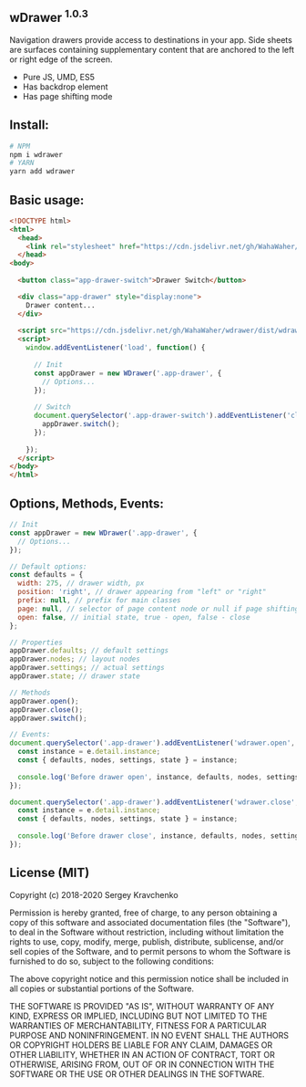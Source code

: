 wDrawer <sup>1.0.3</sup>
-------
Navigation drawers provide access to destinations in your app.
Side sheets are surfaces containing supplementary content that are anchored to the left or right edge of the screen.

* Pure JS, UMD, ES5
* Has backdrop element
* Has page shifting mode

## Install:
```sh
# NPM
npm i wdrawer
# YARN
yarn add wdrawer
```

## Basic usage:
```html
<!DOCTYPE html>
<html>
  <head>
    <link rel="stylesheet" href="https://cdn.jsdelivr.net/gh/WahaWaher/wdrawer/dist/wdrawer.min.css">
  </head>
<body>
  
  <button class="app-drawer-switch">Drawer Switch</button>

  <div class="app-drawer" style="display:none">
    Drawer content...
  </div>
  
  <script src="https://cdn.jsdelivr.net/gh/WahaWaher/wdrawer/dist/wdrawer.umd.es5.min.js"></script>
  <script>
    window.addEventListener('load', function() {
    
      // Init
      const appDrawer = new WDrawer('.app-drawer', {
        // Options...
      });
    
      // Switch
      document.querySelector('.app-drawer-switch').addEventListener('click', function() {
        appDrawer.switch();
      });
    
    });
  </script>
</body>
</html>
```

## Options, Methods, Events:
```js
// Init
const appDrawer = new WDrawer('.app-drawer', {
  // Options...
});

// Default options:
const defaults = {
  width: 275, // drawer width, px
  position: 'right', // drawer appearing from "left" or "right"
  prefix: null, // prefix for main classes
  page: null, // selector of page content node or null if page shifting not used
  open: false, // initial state, true - open, false - close
};

// Properties
appDrawer.defaults; // default settings
appDrawer.nodes; // layout nodes
appDrawer.settings; // actual settings
appDrawer.state; // drawer state

// Methods
appDrawer.open();
appDrawer.close();
appDrawer.switch();

// Events:
document.querySelector('.app-drawer').addEventListener('wdrawer.open', (e) => {
  const instance = e.detail.instance;
  const { defaults, nodes, settings, state } = instance;
  
  console.log('Before drawer open', instance, defaults, nodes, settings, state);
});

document.querySelector('.app-drawer').addEventListener('wdrawer.close', (e) => {
  const instance = e.detail.instance;
  const { defaults, nodes, settings, state } = instance;
  
  console.log('Before drawer close', instance, defaults, nodes, settings, state);
});
```

## License (MIT)
Copyright (c) 2018-2020 Sergey Kravchenko

Permission is hereby granted, free of charge, to any person obtaining a copy of this software and associated documentation files (the "Software"), to deal in the Software without restriction, including without limitation the rights to use, copy, modify, merge, publish, distribute, sublicense, and/or sell copies of the Software, and to permit persons to whom the Software is furnished to do so, subject to the following conditions:

The above copyright notice and this permission notice shall be included in all copies or substantial portions of the Software.

THE SOFTWARE IS PROVIDED "AS IS", WITHOUT WARRANTY OF ANY KIND, EXPRESS OR IMPLIED, INCLUDING BUT NOT LIMITED TO THE WARRANTIES OF MERCHANTABILITY, FITNESS FOR A PARTICULAR PURPOSE AND NONINFRINGEMENT. IN NO EVENT SHALL THE AUTHORS OR COPYRIGHT HOLDERS BE LIABLE FOR ANY CLAIM, DAMAGES OR OTHER LIABILITY, WHETHER IN AN ACTION OF CONTRACT, TORT OR OTHERWISE, ARISING FROM, OUT OF OR IN CONNECTION WITH THE SOFTWARE OR THE USE OR OTHER DEALINGS IN THE SOFTWARE.
